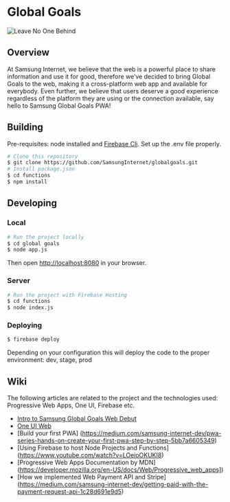 # Global Goals
![Leave No One Behind](https://cdn-images-1.medium.com/max/1600/1*LaS9M0ZeuqzDyxmup2YtfA.png "")

## Overview

At Samsung Internet, we believe that the web is a powerful place to share information and use it for good, therefore we’ve decided to bring Global Goals to the web, making it a cross-platform web app and available for everybody. Even further, we believe that users deserve a good experience regardless of the platform they are using or the connection available, say hello to Samsung Global Goals PWA!

## Building

Pre-requisites: node installed and [Firebase Cli](https://firebase.google.com/docs/cli#windows-standalone-binary).
Set up the .env file properly.

```bash
# Clone this repository
$ git clone https://github.com/SamsungInternet/globalgoals.git
# Install package.json
$ cd functions
$ npm install
```

## Developing

### Local

```bash
# Run the project locally
$ cd global goals
$ node app.js
```

Then open [http://localhost:8080](http://localhost:8080) in your browser.

### Server

```bash
# Run the project with Firebase Hosting
$ cd functions
$ node index.js
```

### Deploying

```bash
$ firebase deploy
```

Depending on your configuration this will deploy the code to the proper environment: dev, stage, prod

## Wiki

The following articles are related to the project and the technologies used: Progressive Web Apps, One UI, Firebase etc.
- [Intro to Samsung Global Goals Web Debut](https://medium.com/samsung-internet-dev/samsung-the-global-goals-web-debuts-f8cdae4ec21d)
- [One UI Web](bhttps://oneuiweb.dev/#/)
- [Build your first PWA] (https://medium.com/samsung-internet-dev/pwa-series-hands-on-create-your-first-pwa-step-by-step-5bb7a6605349)
- [Using Firebase to host Node Projects and Functions] (https://www.youtube.com/watch?v=LOeioOKUKI8)
- [Progressive Web Apps Documentation by MDN] (https://developer.mozilla.org/en-US/docs/Web/Progressive_web_apps])
- [How we implemented Web Payment API and Stripe] (https://medium.com/samsung-internet-dev/getting-paid-with-the-payment-request-api-1c28d691e9d5)







